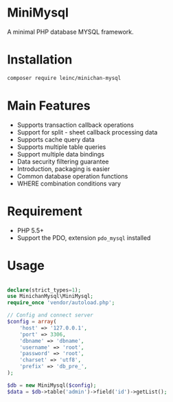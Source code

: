 # MiniMysql
A minimal PHP database MYSQL framework.

# Installation
```bash
composer require leinc/minichan-mysql
```

# Main Features
- Supports transaction callback operations
- Support for split - sheet callback processing data
- Supports cache query data
- Supports multiple table queries
- Support multiple data bindings
- Data security filtering guarantee
- Introduction, packaging is easier
- Common database operation functions
- WHERE combination conditions vary

# Requirement
- PHP 5.5+
- Support the PDO, extension `pdo_mysql` installed

# Usage

```php

declare(strict_types=1);
use MinichanMysql\MiniMysql;
require_once 'vendor/autoload.php';

// Config and connect server
$config = array(
    'host' => '127.0.0.1',
    'port' => 3306,
    'dbname' => 'dbname',
    'username' => 'root',
    'password' => 'root',
    'charset' => 'utf8',
    'prefix' => 'db_pre_',
);

$db = new MiniMysql($config);
$data = $db->table('admin')->field('id')->getList();

```